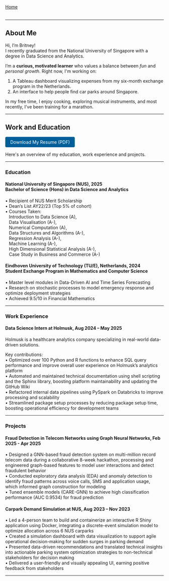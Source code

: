 <nav style="margin-bottom: 2rem; text-align: left;">
  <a href="/">Home</a>
  <!-- <a href="#resume">Resume</a>
  <a href="#projects">Projects</a> -->
</nav>

---

## About Me
Hi, I’m Britney!  
I recently graduated from the National University of Singapore with a degree in Data Science and Analytics. 

I’m a **curious, motivated learner** who values a balance between *fun* and *personal growth*. Right now, I'm working on: 
1. A Tableau dashboard visualizing expenses from my six-month exchange program in the Netherlands.
2. An interface to help people find car parks around Singapore.

In my free time, I enjoy cooking, exploring musical instruments, and most recently, I've been training for a marathon. 

---

## Work and Education

<a href="assets/Britney_Saw_Yu_Xuan_Resume.pdf" class="button" style="display:inline-block; padding: 8px 16px; background:#005f99; color:#fff; border-radius:4px; text-decoration:none;">Download My Resume (PDF)</a>

Here's an overview of my education, work experience and projects.

---

### Education
#### National University of Singapore (NUS), 2025 <br> Bachelor of Science (Hons) in Data Science and Analytics    
• Recipient of NUS Merit Scholarship  
• Dean’s List AY22/23 (Top 5% of cohort)  
• Courses Taken:  
   Introduction to Data Science (A),  
   Data Visualisation (A-),  
   Numerical Computation (A),  
   Data Structures and Algorithms (A-),  
   Regression Analysis (A-),  
   Machine Learning (A-),  
   High Dimensional Statistical Analysis (A-),  
   Case Study in Business and Commerce (A-)  

#### Eindhoven University of Technology (TU/E), Netherlands, 2024 <br> Student Exchange Program in Mathematics and Computer Science  
• Master level modules in Data-Driven AI and Time Series Forecasting  
• Research on stochastic processes to model emergency response and optimize deployment strategies  
• Achieved 9.5/10 in Financial Mathematics  

---

### Work Experience
#### Data Science Intern at Holmusk, Aug 2024 – May 2025
Holmusk is a healthcare analytics company specializing in real-world data-driven solutions.  

Key contributions:  
• Optimized over 100 Python and R functions to enhance SQL query performance and improve overall user experience on Holmusk’s analytics platform  
• Automated and maintained technical documentation using shell scripting and the Sphinx library, boosting platform maintainability and updating the GitHub Wiki  
• Refactored internal data pipelines using PySpark on Databricks to improve processing and scalability  
•  Streamlined package setup processes by reducing package setup time, boosting operational efficiency for development teams  

---

### Projects
#### Fraud Detection in Telecom Networks using Graph Neural Networks, Feb 2025 - Apr 2025
• Designed a GNN-based fraud detection system on multi-million record telecom data during a collaborative 8-week hackathon, processing and engineered graph-based features to model user interactions and detect fraudulent behavior  
• Conducted exploratory data analysis (EDA) and anomaly detection to identify fraud patterns across voice calls, SMS and application usage, which informed graph construction for modeling  
• Tuned ensemble models (CARE-GNN) to achieve high classification performance (AUC 0.9534) for fraud prediction  

#### Carpark Demand Simulation at NUS, Aug 2023 – Nov 2023
• Led a 4-person team to build and containerize an interactive R Shiny application using Docker, integrating a discrete-event simulation model to optimize allocation across 6 NUS carparks  
• Created a simulation dashboard with data visualization to support agile operational decision-making for sudden surges in parking demand  
• Presented data-driven recommendations and translated technical insights into actionable parking system optimization strategies to non-technical stakeholders for decision making  
• Delivered a user-friendly and visually appealing UI, earning positive feedback from stakeholders  

---